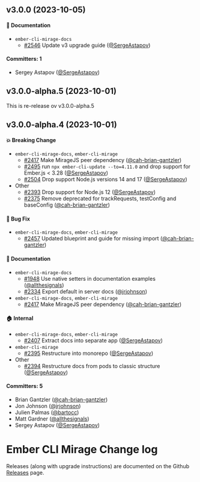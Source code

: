 

## v3.0.0 (2023-10-05)

#### :memo: Documentation
* `ember-cli-mirage-docs`
  * [#2546](https://github.com/miragejs/ember-cli-mirage/pull/2546) Update v3 upgrade guide ([@SergeAstapov](https://github.com/SergeAstapov))

#### Committers: 1
- Sergey Astapov ([@SergeAstapov](https://github.com/SergeAstapov))

## v3.0.0-alpha.5 (2023-10-01)

This is re-release ov v3.0.0-alpha.5


## v3.0.0-alpha.4 (2023-10-01)

#### :boom: Breaking Change
* `ember-cli-mirage-docs`, `ember-cli-mirage`
  * [#2417](https://github.com/miragejs/ember-cli-mirage/pull/2417) Make MirageJS peer dependency ([@cah-brian-gantzler](https://github.com/cah-brian-gantzler))
  * [#2495](https://github.com/miragejs/ember-cli-mirage/pull/2495) run `npx ember-cli-update --to=4.11.0` and drop support for Ember.js < 3.28 ([@SergeAstapov](https://github.com/SergeAstapov))
  * [#2504](https://github.com/miragejs/ember-cli-mirage/pull/2504) Drop support Node.js versions 14 and 17 ([@SergeAstapov](https://github.com/SergeAstapov))
* Other
  * [#2393](https://github.com/miragejs/ember-cli-mirage/pull/2393) Drop support for Node.js 12 ([@SergeAstapov](https://github.com/SergeAstapov))
  * [#2375](https://github.com/miragejs/ember-cli-mirage/pull/2375) Remove deprecated for trackRequests, testConfig and baseConfig ([@cah-brian-gantzler](https://github.com/cah-brian-gantzler))

#### :bug: Bug Fix
* `ember-cli-mirage-docs`, `ember-cli-mirage`
  * [#2457](https://github.com/miragejs/ember-cli-mirage/pull/2457) Updated blueprint and guide for missing import ([@cah-brian-gantzler](https://github.com/cah-brian-gantzler))

#### :memo: Documentation
* `ember-cli-mirage-docs`
  * [#1948](https://github.com/miragejs/ember-cli-mirage/pull/1948) Use native setters in documentation examples ([@allthesignals](https://github.com/allthesignals))
  * [#2334](https://github.com/miragejs/ember-cli-mirage/pull/2334) Export default in server docs ([@jrjohnson](https://github.com/jrjohnson))
* `ember-cli-mirage-docs`, `ember-cli-mirage`
  * [#2417](https://github.com/miragejs/ember-cli-mirage/pull/2417) Make MirageJS peer dependency ([@cah-brian-gantzler](https://github.com/cah-brian-gantzler))

#### :house: Internal
* `ember-cli-mirage-docs`, `ember-cli-mirage`
  * [#2407](https://github.com/miragejs/ember-cli-mirage/pull/2407) Extract docs into separate app ([@SergeAstapov](https://github.com/SergeAstapov))
* `ember-cli-mirage`
  * [#2395](https://github.com/miragejs/ember-cli-mirage/pull/2395) Restructure into monorepo ([@SergeAstapov](https://github.com/SergeAstapov))
* Other
  * [#2394](https://github.com/miragejs/ember-cli-mirage/pull/2394) Restructure docs from pods to classic structure ([@SergeAstapov](https://github.com/SergeAstapov))

#### Committers: 5
- Brian Gantzler ([@cah-brian-gantzler](https://github.com/cah-brian-gantzler))
- Jon Johnson ([@jrjohnson](https://github.com/jrjohnson))
- Julien Palmas ([@bartocc](https://github.com/bartocc))
- Matt Gardner ([@allthesignals](https://github.com/allthesignals))
- Sergey Astapov ([@SergeAstapov](https://github.com/SergeAstapov))

# Ember CLI Mirage Change log

Releases (along with upgrade instructions) are documented on the Github [Releases](https://github.com/miragejs/ember-cli-mirage/releases) page.
